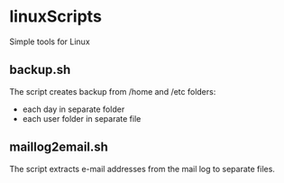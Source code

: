 # linuxScripts
Simple tools for Linux

## backup.sh

The script creates backup from /home and /etc folders:
- each day in separate folder
- each user folder in separate file

## maillog2email.sh

The script extracts e-mail addresses from the mail log to separate files.

